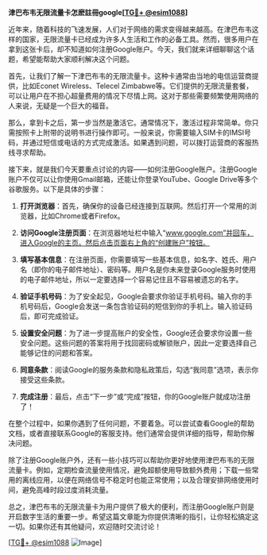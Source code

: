 **津巴布韦无限流量卡怎麽註冊google[[TG💪+ @esim1088](https://t.me/s/esim1088)]**

近年来，随着科技的飞速发展，人们对于网络的需求变得越来越高。在津巴布韦这样的国家，无限流量卡已经成为许多人生活和工作的必备工具。然而，很多用户在拿到这张卡后，却不知道如何注册Google账户。今天，我们就来详细聊聊这个话题，希望能帮助大家顺利解决这个问题。

首先，让我们了解一下津巴布韦的无限流量卡。这种卡通常由当地的电信运营商提供，比如Econet Wireless、Telecel Zimbabwe等。它们提供的无限流量套餐，可以让用户在不担心超量费用的情况下尽情上网。这对于那些需要频繁使用网络的人来说，无疑是一个巨大的福音。

那么，拿到卡之后，第一步当然是激活它。通常情况下，激活过程非常简单。你只需按照卡上附带的说明书进行操作即可。一般来说，你需要输入SIM卡的IMSI号码，并通过短信或电话的方式完成激活。如果遇到问题，可以拨打运营商的客服热线寻求帮助。

接下来，就是我们今天要重点讨论的内容——如何注册Google账户。注册Google账户不仅可以让你使用Gmail邮箱，还能让你登录YouTube、Google Drive等多个谷歌服务。以下是具体的步骤：

1. **打开浏览器**：首先，确保你的设备已经连接到互联网。然后打开一个常用的浏览器，比如Chrome或者Firefox。

2. **访问Google注册页面**：在浏览器地址栏中输入“www.google.com”并回车，进入Google的主页。然后点击页面右上角的“创建账户”按钮。

3. **填写基本信息**：在注册页面，你需要填写一些基本信息，如名字、姓氏、用户名（即你的电子邮件地址）、密码等。用户名是你未来登录Google服务时使用的电子邮件地址，所以一定要选择一个容易记住且不容易被遗忘的名字。

4. **验证手机号码**：为了安全起见，Google会要求你验证手机号码。输入你的手机号码后，Google会发送一条包含验证码的短信到你的手机上。输入验证码后，即可完成验证。

5. **设置安全问题**：为了进一步提高账户的安全性，Google还会要求你设置一些安全问题。这些问题的答案将用于找回密码或解锁账户，因此一定要选择自己能够记住的问题和答案。

6. **同意条款**：阅读Google的服务条款和隐私政策后，勾选“我同意”选项，表示你接受这些条款。

7. **完成注册**：最后，点击“下一步”或“完成”按钮，你的Google账户就成功注册了！

在整个过程中，如果你遇到了任何问题，不要着急。可以尝试查看Google的帮助文档，或者直接联系Google的客服支持。他们通常会提供详细的指导，帮助你解决问题。

除了注册Google账户外，还有一些小技巧可以帮助你更好地使用津巴布韦的无限流量卡。例如，定期检查流量使用情况，避免超额使用导致额外费用；下载一些常用的离线应用，以便在网络信号不稳定时也能正常使用；以及合理安排网络使用时间，避免高峰时段过度消耗流量。

总之，津巴布韦的无限流量卡为用户提供了极大的便利，而注册Google账户则是开启数字生活的重要一步。希望这篇文章能为你提供清晰的指引，让你轻松搞定这一切。如果你还有其他疑问，欢迎随时交流讨论！

[[TG💪+ @esim1088](https://t.me/s/esim1088) ![Image](https://i.postimg.cc/4NQfJmqS/Snipaste-2025-05-13-00-14-12.png)]